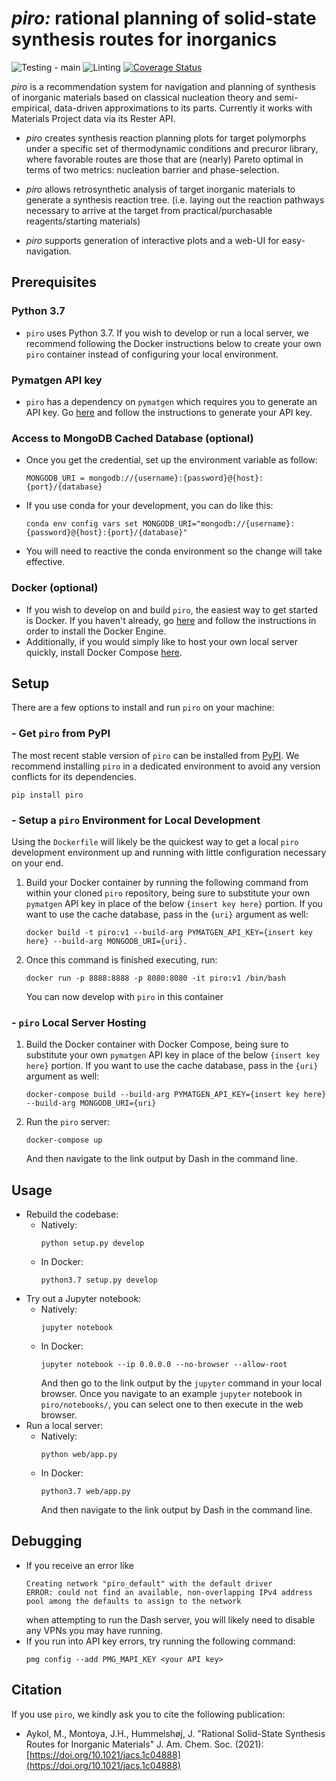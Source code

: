 # *piro:* rational planning of solid-state synthesis routes for inorganics
![Testing - main](https://github.com/TRI-AMDD/piro/workflows/Testing%20-%20main/badge.svg)
![Linting](https://github.com/TRI-AMDD/piro/workflows/Linting/badge.svg)
[![Coverage Status](https://coveralls.io/repos/github/TRI-AMDD/piro/badge.svg?branch=test)](https://coveralls.io/github/TRI-AMDD/piro?branch=test)

_piro_ is a recommendation system for navigation and planning of synthesis of
inorganic materials based on classical nucleation theory
and semi-empirical, data-driven approximations to its parts. Currently it
works with Materials Project data via its Rester API.

- _piro_ creates synthesis reaction planning plots for target polymorphs under a specific set of thermodynamic conditions and precuror library, where favorable routes are those that are (nearly) Pareto optimal in terms of two metrics: nucleation barrier and phase-selection.

- _piro_ allows retrosynthetic analysis of target inorganic materials to generate a synthesis reaction tree.
(i.e. laying out the reaction pathways necessary to arrive at the target from practical/purchasable reagents/starting materials)

- _piro_ supports generation of interactive plots and a web-UI for easy-navigation.

## Prerequisites

### Python 3.7
 - `piro` uses Python 3.7.  If you wish to develop or run a local server, we recommend following the Docker instructions below to create your own `piro` container instead of configuring your local environment.

### Pymatgen API key
 - `piro` has a dependency on `pymatgen` which requires you to generate an API key.  Go [here](https://materialsproject.org/open) and follow the instructions to generate your API key.

### Access to MongoDB Cached Database (optional)
 - Once you get the credential, set up the environment variable as follow:
      ```
      MONGODB_URI = mongodb://{username}:{password}@{host}:{port}/{database}
      ```
 - If you use conda for your development, you can do like this:
      ```
      conda env config vars set MONGODB_URI="mongodb://{username}:{password}@{host}:{port}/{database}"
      ```
 - You will need to reactive the conda environment so the change will take effective.


### Docker (optional)
 - If you wish to develop on and build `piro`, the easiest way to get started is Docker. If you haven't already, go [here](https://docs.docker.com/get-docker/) and follow the instructions in order to install the Docker Engine.
 - Additionally, if you would simply like to host your own local server quickly, install Docker Compose [here](https://docs.docker.com/compose/install/).

## Setup
There are a few options to install and run `piro` on your machine:

###  - Get `piro` from PyPI
The most recent stable version of `piro` can be installed from [PyPI](https://pypi.org/project/piro/). We recommend installing `piro` in a dedicated environment to avoid any version conflicts for its dependencies.
```
pip install piro
```

###  - Setup a `piro` Environment for Local Development

Using the `Dockerfile` will likely be the quickest way to get a local `piro` development environment up and running with little configuration necessary on your end.

 1. Build your Docker container by running the following command from within your cloned `piro` repository, being sure to substitute your own `pymatgen` API key in place of the below `{insert key here}` portion. If you want to use the cache database, pass in the `{uri}` argument as well:
     ```
     docker build -t piro:v1 --build-arg PYMATGEN_API_KEY={insert key here} --build-arg MONGODB_URI={uri}.
     ```

 1. Once this command is finished executing, run:
     ```
     docker run -p 8888:8888 -p 8080:8080 -it piro:v1 /bin/bash
     ```
    You can now develop with `piro` in this container

### - `piro` Local Server Hosting
 1. Build the Docker container with Docker Compose, being sure to substitute your own `pymatgen` API key in place of the below `{insert key here}` portion. If you want to use the cache database, pass in the `{uri}` argument as well:

    ```
    docker-compose build --build-arg PYMATGEN_API_KEY={insert key here} --build-arg MONGODB_URI={uri}
    ```
 1. Run the `piro` server:
    ```
    docker-compose up
    ```
    And then navigate to the link output by Dash in the command line.

## Usage

 - Rebuild the codebase:
   - Natively:
     ```
     python setup.py develop
     ```
   - In Docker:
     ```
     python3.7 setup.py develop
     ```
 - Try out a Jupyter notebook:
   - Natively:
     ```
     jupyter notebook
     ```
   - In Docker:
     ```
     jupyter notebook --ip 0.0.0.0 --no-browser --allow-root
     ```
     And then go to the link output by the `jupyter` command in your local browser.  Once you navigate to an example `jupyter` notebook in `piro/notebooks/`, you can select one to then execute in the web browser.
  - Run a local server:
    - Natively:
      ```
      python web/app.py
      ```
    - In Docker:
      ```
      python3.7 web/app.py
      ```
      And then navigate to the link output by Dash in the command line.

## Debugging
  - If you receive an error like
    ```
    Creating network "piro_default" with the default driver
    ERROR: could not find an available, non-overlapping IPv4 address pool among the defaults to assign to the network
    ```
    when attempting to run the Dash server, you will likely need to disable any VPNs you may have running.
 - If you run into API key errors, try running the following command:
   ```
   pmg config --add PMG_MAPI_KEY <your API key>
   ```

## Citation
If you use `piro`, we kindly ask you to cite the following publication:
* Aykol, M., Montoya, J.H., Hummelshøj, J. "Rational Solid-State Synthesis Routes for Inorganic Materials" J. Am. Chem. Soc. (2021): [https://doi.org/10.1021/jacs.1c04888](https://doi.org/10.1021/jacs.1c04888)
